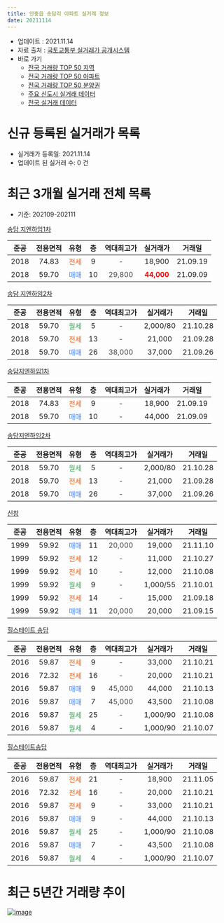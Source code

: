 ```yaml
---
title: 안중읍 송담리 아파트 실거래 정보
date: 20211114
---
```


* 업데이트 : 2021.11.14
* 자료 출처 : [국토교통부 실거래가 공개시스템](http://rt.molit.go.kr)
* 바로 가기
    * [전국 거래량 TOP 50 지역](https://apt-info.github.io/apt-trade-info/tr)
    * [전국 거래량 TOP 50 아파트](https://apt-info.github.io/apt-trade-info/ta)
    * [전국 거래량 TOP 50 분양권](https://apt-info.github.io/apt-trade-info/tb)
    * [주요 신도시 실거래 데이터](https://apt-info.github.io/apt-trade-info/newtown)
    * [전국 실거래 데이터](https://apt-info.github.io/apt-trade-info/all)



<script async src="https://pagead2.googlesyndication.com/pagead/js/adsbygoogle.js"></script>
<!-- 기본광고 -->
<ins class="adsbygoogle"
     style="display:block"
     data-ad-client="ca-pub-1142216861245946"
     data-ad-slot="4805727019"
     data-ad-format="auto"
     data-full-width-responsive="true"></ins>
<script>
     (adsbygoogle = window.adsbygoogle || []).push({});
</script>


# 신규 등록된 실거래가 목록

* 실거래가 등록일: 2021.11.14
* 업데이트 된 실거래 수: 0 건




<script async src="https://pagead2.googlesyndication.com/pagead/js/adsbygoogle.js"></script>
<!-- 기본광고 -->
<ins class="adsbygoogle"
     style="display:block"
     data-ad-client="ca-pub-1142216861245946"
     data-ad-slot="4805727019"
     data-ad-format="auto"
     data-full-width-responsive="true"></ins>
<script>
     (adsbygoogle = window.adsbygoogle || []).push({});
</script>


# 최근 3개월 실거래 전체 목록
* 기준: 202109-202111


[송담 지엔하임1차](https://search.naver.com/search.naver?query=%EC%86%A1%EB%8B%B4+%EC%A7%80%EC%97%94%ED%95%98%EC%9E%841%EC%B0%A8)

|준공|전용면적|유형|층|역대최고가|실거래가|거래일|
|:---:|:---:|:---:|:---:|:---:|:---:|:---:|
|2018|74.83|<span style="color:#FF5A00">전세</span>|9|<span style="color:#444444">-</span>|18,900|21.09.19|
|2018|59.70|<span style="color:#4285F3">매매</span>|10|<span style="color:#444444">29,800</span>|<b><span style="color:#FF0000">44,000</span></b>|21.09.09|

[송담 지엔하임2차](https://search.naver.com/search.naver?query=%EC%86%A1%EB%8B%B4+%EC%A7%80%EC%97%94%ED%95%98%EC%9E%842%EC%B0%A8)

|준공|전용면적|유형|층|역대최고가|실거래가|거래일|
|:---:|:---:|:---:|:---:|:---:|:---:|:---:|
|2018|59.70|<span style="color:#34A853">월세</span>|5|<span style="color:#444444">-</span>|2,000/80|21.10.28|
|2018|59.70|<span style="color:#FF5A00">전세</span>|13|<span style="color:#444444">-</span>|21,000|21.09.28|
|2018|59.70|<span style="color:#4285F3">매매</span>|26|<span style="color:#444444">38,000</span>|37,000|21.09.26|

[송담지엔하임1차](https://search.naver.com/search.naver?query=%EC%86%A1%EB%8B%B4%EC%A7%80%EC%97%94%ED%95%98%EC%9E%841%EC%B0%A8)

|준공|전용면적|유형|층|역대최고가|실거래가|거래일|
|:---:|:---:|:---:|:---:|:---:|:---:|:---:|
|2018|74.83|<span style="color:#FF5A00">전세</span>|9|<span style="color:#444444">-</span>|18,900|21.09.19|
|2018|59.70|<span style="color:#4285F3">매매</span>|10|<span style="color:#444444">-</span>|44,000|21.09.09|

[송담지엔하임2차](https://search.naver.com/search.naver?query=%EC%86%A1%EB%8B%B4%EC%A7%80%EC%97%94%ED%95%98%EC%9E%842%EC%B0%A8)

|준공|전용면적|유형|층|역대최고가|실거래가|거래일|
|:---:|:---:|:---:|:---:|:---:|:---:|:---:|
|2018|59.70|<span style="color:#34A853">월세</span>|5|<span style="color:#444444">-</span>|2,000/80|21.10.28|
|2018|59.70|<span style="color:#FF5A00">전세</span>|13|<span style="color:#444444">-</span>|21,000|21.09.28|
|2018|59.70|<span style="color:#4285F3">매매</span>|26|<span style="color:#444444">-</span>|37,000|21.09.26|

[신창](https://search.naver.com/search.naver?query=%EC%8B%A0%EC%B0%BD)

|준공|전용면적|유형|층|역대최고가|실거래가|거래일|
|:---:|:---:|:---:|:---:|:---:|:---:|:---:|
|1999|59.92|<span style="color:#4285F3">매매</span>|11|<span style="color:#444444">20,000</span>|19,000|21.11.10|
|1999|59.92|<span style="color:#FF5A00">전세</span>|12|<span style="color:#444444">-</span>|11,000|21.10.27|
|1999|59.92|<span style="color:#FF5A00">전세</span>|10|<span style="color:#444444">-</span>|12,000|21.10.08|
|1999|59.92|<span style="color:#34A853">월세</span>|9|<span style="color:#444444">-</span>|1,000/55|21.10.01|
|1999|59.92|<span style="color:#FF5A00">전세</span>|14|<span style="color:#444444">-</span>|15,000|21.09.18|
|1999|59.92|<span style="color:#4285F3">매매</span>|11|<span style="color:#444444">20,000</span>|20,000|21.09.15|

[힐스테이트 송담](https://search.naver.com/search.naver?query=%ED%9E%90%EC%8A%A4%ED%85%8C%EC%9D%B4%ED%8A%B8+%EC%86%A1%EB%8B%B4)

|준공|전용면적|유형|층|역대최고가|실거래가|거래일|
|:---:|:---:|:---:|:---:|:---:|:---:|:---:|
|2016|59.87|<span style="color:#FF5A00">전세</span>|9|<span style="color:#444444">-</span>|33,000|21.10.21|
|2016|72.32|<span style="color:#FF5A00">전세</span>|16|<span style="color:#444444">-</span>|20,000|21.10.21|
|2016|59.87|<span style="color:#4285F3">매매</span>|9|<span style="color:#444444">45,000</span>|44,000|21.10.13|
|2016|59.87|<span style="color:#4285F3">매매</span>|7|<span style="color:#444444">45,000</span>|43,500|21.10.08|
|2016|59.87|<span style="color:#34A853">월세</span>|25|<span style="color:#444444">-</span>|1,000/90|21.10.08|
|2016|59.87|<span style="color:#34A853">월세</span>|4|<span style="color:#444444">-</span>|1,000/90|21.10.07|

[힐스테이트송담](https://search.naver.com/search.naver?query=%ED%9E%90%EC%8A%A4%ED%85%8C%EC%9D%B4%ED%8A%B8%EC%86%A1%EB%8B%B4)

|준공|전용면적|유형|층|역대최고가|실거래가|거래일|
|:---:|:---:|:---:|:---:|:---:|:---:|:---:|
|2016|59.87|<span style="color:#FF5A00">전세</span>|21|<span style="color:#444444">-</span>|18,900|21.11.05|
|2016|72.32|<span style="color:#FF5A00">전세</span>|16|<span style="color:#444444">-</span>|20,000|21.10.21|
|2016|59.87|<span style="color:#FF5A00">전세</span>|9|<span style="color:#444444">-</span>|33,000|21.10.21|
|2016|59.87|<span style="color:#4285F3">매매</span>|9|<span style="color:#444444">-</span>|44,000|21.10.13|
|2016|59.87|<span style="color:#34A853">월세</span>|25|<span style="color:#444444">-</span>|1,000/90|21.10.08|
|2016|59.87|<span style="color:#4285F3">매매</span>|7|<span style="color:#444444">-</span>|43,500|21.10.08|
|2016|59.87|<span style="color:#34A853">월세</span>|4|<span style="color:#444444">-</span>|1,000/90|21.10.07|



<script async src="https://pagead2.googlesyndication.com/pagead/js/adsbygoogle.js"></script>
<!-- 기본광고 -->
<ins class="adsbygoogle"
     style="display:block"
     data-ad-client="ca-pub-1142216861245946"
     data-ad-slot="4805727019"
     data-ad-format="auto"
     data-full-width-responsive="true"></ins>
<script>
     (adsbygoogle = window.adsbygoogle || []).push({});
</script>


# 최근 5년간 거래량 추이


<div style="width:100%;">
    <canvas id="deal_progress" height="200"></canvas>
</div>

<script>
new Chart(document.getElementById("deal_progress"), {
    type: 'line',
    data: {
        labels: ['16.01','16.02','16.03','16.04','16.05','16.06','16.07','16.08','16.09','16.10','16.11','16.12','17.01','17.02','17.03','17.04','17.05','17.06','17.07','17.08','17.09','17.10','17.11','17.12','18.01','18.02','18.03','18.04','18.05','18.06','18.07','18.08','18.09','18.10','18.11','18.12','19.01','19.02','19.03','19.04','19.05','19.06','19.07','19.08','19.09','19.10','19.11','19.12','20.01','20.02','20.03','20.04','20.05','20.06','20.07','20.08','20.09','20.10','20.11','20.12','21.01','21.02','21.03','21.04','21.05','21.06','21.07','21.08','21.09','21.10','21.11'],
        datasets: [{
            label: '매매/분양권',
            data: [4,10,9,11,21,35,26,43,29,39,34,18,14,11,12,8,12,18,8,19,14,10,18,13,31,12,22,36,21,28,17,7,17,10,12,4,4,6,6,12,8,8,9,6,3,9,14,10,6,8,11,15,13,24,13,9,6,12,22,23,35,34,26,21,12,14,8,8,5,4,1],
            borderColor: "rgba(66, 133, 243, 1)",
            backgroundColor: "rgba(66, 133, 243, 0.05)",
            borderWidth: 1,
            pointRadius: 0,
            fill: false,
            lineTension: 0
        },{
            label: '전/월세',
            data: [1,4,4,1,0,0,3,3,8,14,33,29,23,9,6,0,7,1,5,2,2,7,4,2,6,4,6,4,27,33,37,36,24,20,15,9,18,10,14,9,7,5,12,7,9,11,9,9,8,13,5,13,26,28,25,17,11,24,14,15,22,8,12,9,16,12,15,13,5,13,1],
            borderColor: "rgba(255, 90, 0, 1)",
            backgroundColor: "rgba(255, 90, 0, 0.05)",
            borderWidth: 1,
            pointRadius: 0,
            fill: false,
            lineTension: 0
        },{
            label: '합계',
            data: [5,14,13,12,21,35,29,46,37,53,67,47,37,20,18,8,19,19,13,21,16,17,22,15,37,16,28,40,48,61,54,43,41,30,27,13,22,16,20,21,15,13,21,13,12,20,23,19,14,21,16,28,39,52,38,26,17,36,36,38,57,42,38,30,28,26,23,21,10,17,2],
            borderColor: "rgba(0, 0, 0, 1)",
            backgroundColor: "rgba(0, 0, 0, 0.03)",
            borderWidth: 0.1,
            pointRadius: 0,
            fill: true,
            lineTension: 0
        }
        ]
    },
    options: {
        responsive: true,
        title: {
            display: false
        },
        tooltips: {
            mode: 'index',
            intersect: false
        },
        hover: {
            mode: 'nearest',
            intersect: true
        },
        scales: {
            xAxes: [{
                display: true,
                scaleLabel: {
                    display: true,
                    labelString: '년/월'
                }
            }],
            yAxes: [{
                display: true,
                ticks: {
                    suggestedMin: 0,
                },
                scaleLabel: {
                    display: true,
                    labelString: '실거래 수'
                }
            }]
        }
    }
});

</script>


[![image](https://apt-info.github.io/images/2020-01-03-apt-trade-info/1024x500.png)](https://play.google.com/store/apps/details?id=com.aptinfo.apttradeinfo)

